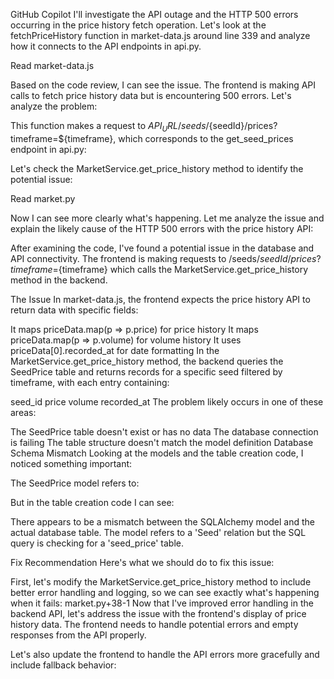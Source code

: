 GitHub Copilot
I'll investigate the API outage and the HTTP 500 errors occurring in the price history fetch operation. Let's look at the fetchPriceHistory function in market-data.js around line 339 and analyze how it connects to the API endpoints in api.py.

Read market-data.js

Based on the code review, I can see the issue. The frontend is making API calls to fetch price history data but is encountering 500 errors. Let's analyze the problem:

This function makes a request to ${API_URL}/seeds/${seedId}/prices?timeframe=${timeframe}, which corresponds to the get_seed_prices endpoint in api.py:

Let's check the MarketService.get_price_history method to identify the potential issue:

Read market.py

Now I can see more clearly what's happening. Let me analyze the issue and explain the likely cause of the HTTP 500 errors with the price history API:

After examining the code, I've found a potential issue in the database and API connectivity. The frontend is making requests to /seeds/${seedId}/prices?timeframe=${timeframe} which calls the MarketService.get_price_history method in the backend.

The Issue
In market-data.js, the frontend expects the price history API to return data with specific fields:

It maps priceData.map(p => p.price) for price history
It maps priceData.map(p => p.volume) for volume history
It uses priceData[0].recorded_at for date formatting
In the MarketService.get_price_history method, the backend queries the SeedPrice table and returns records for a specific seed filtered by timeframe, with each entry containing:

seed_id
price
volume
recorded_at
The problem likely occurs in one of these areas:

The SeedPrice table doesn't exist or has no data
The database connection is failing
The table structure doesn't match the model definition
Database Schema Mismatch
Looking at the models and the table creation code, I noticed something important:

The SeedPrice model refers to:

But in the table creation code I can see:

There appears to be a mismatch between the SQLAlchemy model and the actual database table. The model refers to a 'Seed' relation but the SQL query is checking for a 'seed_price' table.

Fix Recommendation
Here's what we should do to fix this issue:

First, let's modify the MarketService.get_price_history method to include better error handling and logging, so we can see exactly what's happening when it fails:
market.py+38-1
Now that I've improved error handling in the backend API, let's address the issue with the frontend's display of price history data. The frontend needs to handle potential errors and empty responses from the API properly.

Let's also update the frontend to handle the API errors more gracefully and include fallback behavior:

